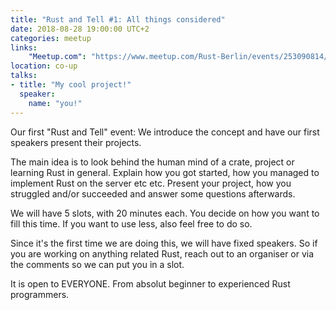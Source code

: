 ```yaml
---
title: "Rust and Tell #1: All things considered"
date: 2018-08-28 19:00:00 UTC+2
categories: meetup 
links:
    "Meetup.com": "https://www.meetup.com/Rust-Berlin/events/253090814/"
location: co-up
talks:
- title: "My cool project!"
  speaker:
    name: "you!"
---
```


Our first "Rust and Tell" event: We introduce the concept and have our first speakers present their projects.

The main idea is to look behind the human mind of a crate, project or learning Rust in general. Explain how you got started, how you managed to implement Rust on the server etc etc. Present your project, how you struggled and/or succeeded and answer some questions afterwards.

We will have 5 slots, with 20 minutes each. You decide on how you want to fill this time. If you want to use less, also feel free to do so.

Since it's the first time we are doing this, we will have fixed speakers. So if you are working on anything related Rust, reach out to an organiser or via the comments so we can put you in a slot.

It is open to EVERYONE. From absolut beginner to experienced Rust programmers.
